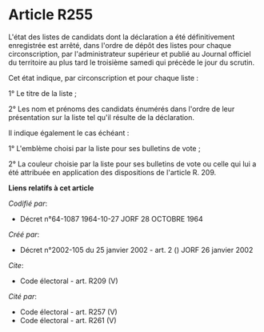 # Article R255

L'état des listes de candidats dont la déclaration a été définitivement enregistrée est arrêté, dans l'ordre de dépôt des
listes pour chaque circonscription, par l'administrateur supérieur et publié au Journal officiel du territoire au plus tard
le troisième samedi qui précède le jour du scrutin.

Cet état indique, par circonscription et pour chaque liste :

1° Le titre de la liste ;

2° Les nom et prénoms des candidats énumérés dans l'ordre de leur présentation sur la liste tel qu'il résulte de la
déclaration.

Il indique également le cas échéant :

1° L'emblème choisi par la liste pour ses bulletins de vote ;

2° La couleur choisie par la liste pour ses bulletins de vote ou celle qui lui a été attribuée en application des
dispositions de l'article R. 209.

**Liens relatifs à cet article**

_Codifié par_:

  - Décret n°64-1087 1964-10-27 JORF 28 OCTOBRE 1964

_Créé par_:

  - Décret n°2002-105 du 25 janvier 2002 - art. 2 () JORF 26 janvier 2002

_Cite_:

  - Code électoral - art. R209 (V)

_Cité par_:

  - Code électoral - art. R257 (V)
  - Code électoral - art. R261 (V)
